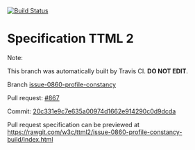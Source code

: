 [![Build Status](https://travis-ci.org/w3c/ttml2.svg?branch=issue-0860-profile-constancy)](https://travis-ci.org/w3c/ttml2)


# Specification TTML 2


Note:


This branch was automatically built by Travis CI. <b>DO NOT EDIT</b>.


 Branch [issue-0860-profile-constancy](https://github.com/w3c/ttml2/tree/issue-0860-profile-constancy)


 Pull request: [#867](https://github.com/w3c/ttml2/pull/867)


 Commit: [20c331e9c7e635a00974d1662e914290c0d9dcda](https://github.com/w3c/ttml2/commit/20c331e9c7e635a00974d1662e914290c0d9dcda)

Pull request specification can be previewed at https://rawgit.com/w3c/ttml2/issue-0860-profile-constancy-build/index.html



